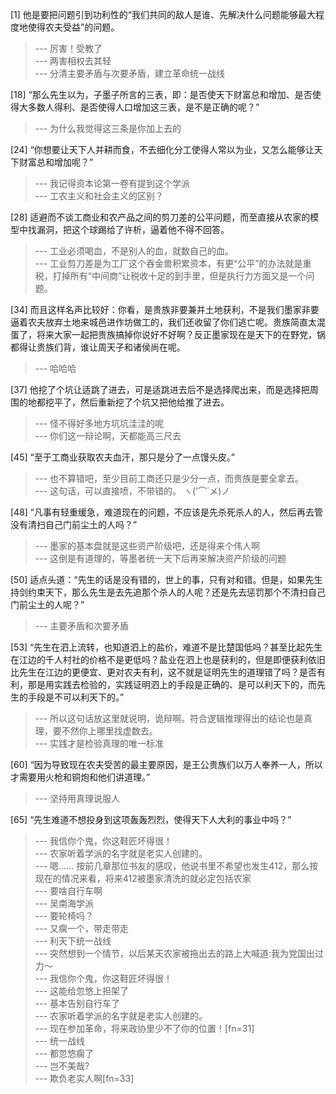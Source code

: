 
[1] 他是要把问题引到功利性的“我们共同的敌人是谁、先解决什么问题能够最大程度地使得农夫受益”的问题。
>--- 厉害！受教了<br>
>--- 两害相权去其轻<br>
>--- 分清主要矛盾与次要矛盾，建立革命统一战线<br>

[18] “那么先生以为，子墨子所言的三表，即：是否使天下财富总和增加、是否使得大多数人得利、是否使得人口增加这三表，是不是正确的呢？”
>--- 为什么我觉得这三条是你加上去的<br>

[24] “你想要让天下人并耕而食，不去细化分工使得人常以为业，又怎么能够让天下财富总和增加呢？”
>--- 我记得资本论第一卷有提到这个学派<br>
>--- 工农主义和社会主义的区别？<br>

[28] 适避而不谈工商业和农产品之间的剪刀差的公平问题，而至直接从农家的模型中找漏洞，把这个球踢给了许析，逼着他不得不回答。
>--- 工业必须喝血，不是别人的血，就数自己的血。<br>
>--- 工业剪刀差是为工厂这个吞金兽积累资本，有更“公平”的办法就是重税，打掉所有“中间商”让税收十足的到手里，但是执行力方面又是一个问题。<br>

[34] 而且这样名声比较好：你看，是贵族非要兼并土地获利，不是我们墨家非要逼着农夫放弃土地来城邑进作坊做工的，我们还收留了你们逃亡呢。贵族简直太混蛋了，将来大家一起把贵族搞掉你说好不好啊？反正墨家现在是天下的在野党，锅都得让贵族们背，谁让周天子和诸侯尚在呢。
>--- 哈哈哈<br>

[37] 他挖了个坑让适跳了进去，可是适跳进去后不是选择爬出来，而是选择把周围的地都挖平了，然后重新挖了个坑又把他给推了进去。
>--- 怪不得好多地方坑坑洼洼的呢<br>
>--- 你们这一辩论啊，天都能高三尺去<br>

[45] “至于工商业获取农夫血汗，那只是分了一点馒头皮。”
>--- 也不算错吧，至少目前工商还只是少分一点，而贵族是要全拿去。<br>
>--- 这句话，可以直接喷，不带错的。
ヽ(‘⌒´メ)ノ<br>

[48] “凡事有轻重缓急，难道现在的问题，不应该是先杀死杀人的人，然后再去管没有清扫自己门前尘土的人吗？”
>--- 墨家的基本盘就是这些资产阶级吧，还是得来个伟人啊<br>
>--- 这倒是有道理的，等墨者统一天下后再来解决资产阶级的问题<br>

[50] 适点头道：“先生的话是没有错的，世上的事，只有对和错。但是，如果先生持剑约束天下，那么先生是去先追那个杀人的人呢？还是先去惩罚那个不清扫自己门前尘土的人呢？”
>--- 主要矛盾和次要矛盾<br>

[53] “先生在泗上流转，也知道泗上的盐价，难道不是比楚国低吗？甚至比起先生在江边的千人村社的价格不是更低吗？盐业在泗上也是获利的，但是即便获利依旧比先生在江边的更便宜、更对农夫有利，这不就是证明先生的道理错了吗？是否有利，那是用实践去检验的，实践证明泗上的手段是正确的、是可以利天下的，而先生的手段是不可以利天下的。”
>--- 所以这句话放这里就说明，诡辩啊。符合逻辑推理得出的结论也是真理，要不然你上哪里找虚数去。<br>
>--- 实践才是检验真理的唯一标准<br>

[60] “因为导致现在农夫受苦的最主要原因，是王公贵族们以万人奉养一人，所以才需要用火枪和铜炮和他们讲道理。”
>--- 坚持用真理说服人<br>

[65] “先生难道不想投身到这项轰轰烈烈，使得天下人大利的事业中吗？”
>--- 我信你个鬼，你这鞋匠坏得很！<br>
>--- 农家听着学派的名字就是老实人创建的。<br>
>--- 嗯……
按前几章那位书友的感叹，他说书里不希望也发生412，那么按现在的情况来看，将来412被墨家清洗的就必定包括农家<br>
>--- 要啥自行车啊<br>
>--- 吴南海学派<br>
>--- 要轮椅吗？<br>
>--- 又瘸一个，带走带走<br>
>--- 利天下统一战线<br>
>--- 突然想到一个情节，以后某天农家被拖出去的路上大喊道:我为党国出过力～<br>
>--- 我信你个鬼，你这鞋匠坏得很！<br>
>--- 这能给忽悠上担架了<br>
>--- 基本告别自行车了<br>
>--- 农家听着学派的名字就是老实人创建的。<br>
>--- 现在参加革命，将来政协里少不了你的位置！[fn=31]<br>
>--- 统一战线<br>
>--- 都忽悠瘸了<br>
>--- 岂不美哉?<br>
>--- 欺负老实人啊[fn=33]<br>
